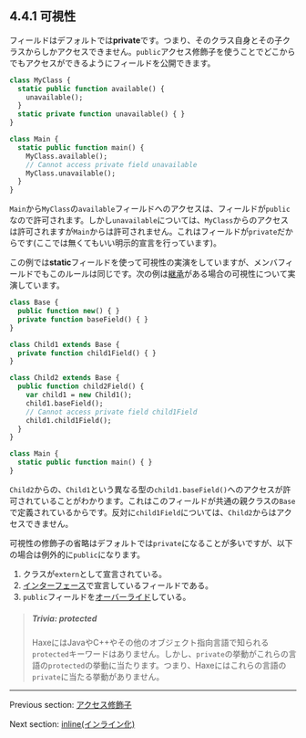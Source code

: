 ## 4.4.1 可視性

フィールドはデフォルトでは**private**です。つまり、そのクラス自身とその子クラスからしかアクセスできません。`public`アクセス修飾子を使うことでどこからでもアクセスができるようにフィールドを公開できます。

```haxe
class MyClass {
  static public function available() {
    unavailable();
  }
  static private function unavailable() { }
}

class Main {
  static public function main() {
    MyClass.available();
    // Cannot access private field unavailable
    MyClass.unavailable();
  }
}
```

`Main`から`MyClass`の`available`フィールドへのアクセスは、フィールドが`public`なので許可されます。しかし`unavailable`については、`MyClass`からのアクセスは許可されますが`Main`からは許可されません。これはフィールドが`private`だからです(ここでは無くてもいい明示的宣言を行っています)。

この例では**static**フィールドを使って可視性の実演をしていますが、メンバフィールドでもこのルールは同じです。次の例は[継承](types-class-inheritance.md)がある場合の可視性について実演しています。

```haxe
class Base {
  public function new() { }
  private function baseField() { }
}

class Child1 extends Base {
  private function child1Field() { }
}

class Child2 extends Base {
  public function child2Field() {
    var child1 = new Child1();
    child1.baseField();
    // Cannot access private field child1Field
    child1.child1Field();
  }
}

class Main {
  static public function main() { }
}
```

`Child2`からの、`Child1`という異なる型の`child1.baseField()`へのアクセスが許可されていることがわかります。これはこのフィールドが共通の親クラスの`Base`で定義されているからです。反対に`child1Field`については、`Child2`からはアクセスできません。

可視性の修飾子の省略はデフォルトでは`private`になることが多いですが、以下の場合は例外的に`public`になります。

1. クラスが`extern`として宣言されている。
2. [インターフェース](types-interfaces.md)で宣言しているフィールドである。
3. `public`フィールドを[オーバーライド](class-field-overriding.md)している。

> ##### Trivia: protected
>
> HaxeにはJavaやC++やその他のオブジェクト指向言語で知られる`protected`キーワードはありません。しかし、`private`の挙動がこれらの言語の`protected`の挙動に当たります。つまり、Haxeにはこれらの言語の`private`に当たる挙動がありません。

---

Previous section: [アクセス修飾子](class-field-access-modifier.md)

Next section: [inline(インライン化)](class-field-inline.md)